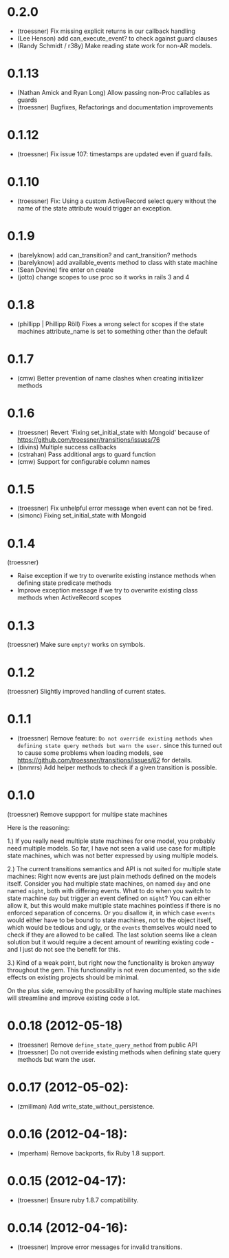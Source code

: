 # 0.2.0

* (troessner) Fix missing explicit returns in our callback handling
* (Lee Henson) add can_execute_event? to check against guard clauses
* (Randy Schmidt / r38y) Make reading state work for non-AR models.

# 0.1.13

* (Nathan Amick and Ryan Long) Allow passing non-Proc callables as guards
* (troessner) Bugfixes, Refactorings and documentation improvements

# 0.1.12

* (troessner) Fix issue 107: timestamps are updated even if guard fails.

# 0.1.10

* (troessner) Fix: Using a custom ActiveRecord select query without the name of the state attribute would trigger an exception.

#  0.1.9

* (barelyknow) add can_transition? and cant_transition? methods
* (barelyknow) add available_events method to class with state machine
* (Sean Devine) fire enter on create
* (jotto) change scopes to use proc so it works in rails 3 and 4

# 0.1.8

* (phillipp | Phillipp Röll) Fixes a wrong select for scopes if the state machines attribute_name is set to something other than the default

# 0.1.7

* (cmw) Better prevention of name clashes when creating initializer methods

# 0.1.6

* (troessner) Revert 'Fixing set_initial_state with Mongoid' because of https://github.com/troessner/transitions/issues/76
* (divins) Multiple success callbacks
* (cstrahan) Pass additional args to guard function
* (cmw) Support for configurable column names

# 0.1.5

* (troessner) Fix unhelpful error message when event can not be fired.
* (simonc) Fixing set_initial_state with Mongoid

# 0.1.4

(troessner)

* Raise exception if we try to overwrite existing instance methods when defining state predicate methods
* Improve exception message if we try to overwrite existing class methods when ActiveRecord scopes

# 0.1.3

(troessner) Make sure `empty?` works on symbols.

# 0.1.2

(troessner) Slightly improved handling of current states.

# 0.1.1

* (troessner) Remove feature:
                `Do not override existing methods when defining state query methods but warn the user.`
              since this turned out to cause some problems when loading models, see
              https://github.com/troessner/transitions/issues/62 for details.
* (bnmrrs) Add helper methods to check if a given transition is possible.

# 0.1.0

(troessner) Remove suppport for multipe state machines

Here is the reasoning:

1.) If you really need multiple state machines for one model, you probably need multiple models.
    So far, I have not seen a valid use case for multiple state machines, which was not better expressed
    by using multiple models.

2.) The current transitions semantics and  API is not suited for multiple state machines:
    Right now events are just plain methods defined on the models itself.
    Consider you had multiple state machines, on named `day` and one named `night`, both with differing events.
    What to do when you switch to state machine `day` but trigger an event defined on `night`?
    You can either allow it, but this would make multiple state machines pointless if there is no enforced
    separation of concerns. Or you disallow it, in which case `events` would either have to be bound
    to state machines, not to the object itself, which would be tedious and ugly, or the `events` themselves
    would need to check if they are allowed to be called. The last solution seems like a clean solution
    but it would require a decent amount of rewriting existing code - and I just do not see the benefit for this.

3.) Kind of a weak point, but right now the functionality is broken anyway throughout the gem. This functionality
    is not even documented, so the side effects on existing projects should be minimal.

On the plus side, removing the possibility of having multiple state machines will streamline and improve existing
code a lot.

# 0.0.18 (2012-05-18)

* (troessner) Remove `define_state_query_method` from public API
* (troessner) Do not override existing methods when defining state query methods but warn the user.

# 0.0.17 (2012-05-02):

* (zmillman) Add write_state_without_persistence.

# 0.0.16 (2012-04-18):

* (mperham) Remove backports, fix Ruby 1.8 support.

# 0.0.15 (2012-04-17):

* (troessner) Ensure ruby 1.8.7 compatibility.

# 0.0.14 (2012-04-16):

* (troessner) Improve error messages for invalid transitions.
